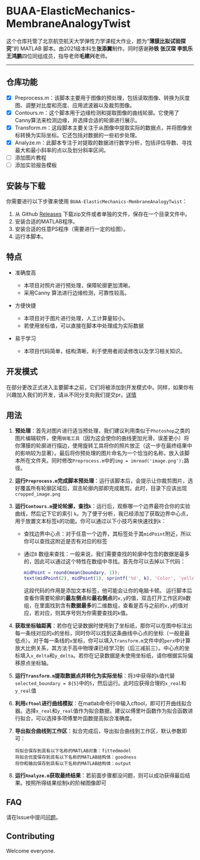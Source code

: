 # BUAA-ElasticMechanics-MembraneAnalogyTwist

这个仓库托管了北京航空航天大学弹性力学课程大作业，题为“**薄膜比拟试验探究**”的 MATLAB 脚本。由2021级本科生**张添翼**制作。同时感谢**孙铁 张汉琛 李凯乐 王鸿鹏**四位同组成员，指导老师**毛建兴**老师。

---

## 仓库功能

- [x] Preprocess.m：该脚本主要用于图像的预处理，包括读取图像、转换为灰度图、调整对比度和亮度、应用滤波器以及裁剪图像。
- [x] Contours.m：这个脚本用于边缘检测和提取图像的曲线轮廓。它使用了Canny算法来检测边缘，并选择合适的轮廓进行展示。
- [x] Transform.m：这段脚本主要关注于从图像中提取实际的数据点，并将图像坐标转换为实际坐标。它还包括对数据的一些初步处理。
- [x] Analyze.m：此脚本专注于对提取的数据进行数学分析，包括评估导数、寻找最大和最小斜率的点以及划分斜率区间。
- [ ] 添加图片教程
- [ ] 添加实验报告模板 

## 安装与下载

你需要进行以下步骤来使用 `BUAA-ElasticMechanics-MembraneAnalogyTwist`：

1. 从 Github [Releases](https://github.com/Colorfulshadow/BUAA-ElasticMechanics-MembraneAnalogyTwist/releases) 下载zip文件或者单独的文件，保存在一个目录文件中。
2. 安装合适的MATLAB程序。
3. 安装合适的任意PS程序（需要进行一定的绘图）。
4. 运行本脚本。

## 特点

- 准确度高
  - 本项目对照片进行预处理，保障轮廓更加清晰。
  - 采用Canny 算法进行边缘检测，可靠性较高。

- 方便快捷
  - 本项目对于图片进行处理，人工计算量较小。
  - 若使用坐标值，可以直接在脚本中处理成为实际数据
  
- 易于学习
  - 本项目代码简单，结构清晰，利于使用者阅读修改以及学习相关知识。


## 开发模式

在部分更改正式进入主要脚本之前，它们将被添加到开发模式中。同样，如果你有兴趣加入我们的开发，请从不同分支向我们提交pr。[详情](https://github.com/Colorfulshadow/BUAA-ElasticMechanics-MembraneAnalogyTwist/tree/develop)

## 用法

1. **预处理**：首先对图片进行适当预处理，我们建议利用类似于`Photoshop`之类的图片编辑软件，使用`钢笔工具`（因为这会使你的曲线更加光滑，误差更小）将你薄膜的轮廓进行描边，使用旋转工具将你的照片放正（这一步在最终结果中的影响较为显著）。最后将你预处理的图片命名为一个恰当的名称，放入该脚本所在文件夹。同时修改`Preprocess.m`中的`img = imread('image.png');`路径。

2. **运行`Preprocess.m`完成脚本预处理**：运行该脚本后，会提示让你裁剪图片，选好覆盖所有轮廓区域后，双击轮廓内部即完成裁剪。此时，目录下应该出现`cropped_image.png`

3. **运行`Contours.m`提论轮廓，查找`k`**：运行后，观察哪一个边界最符合你的实验曲线，然后记下它的索引 `k`。为了便于分析，我已经添加了获取边界中心点，用于放置文本标签`k`的功能。你可以通过以下小技巧来快速找到`k`：

   - 查找边界中心点：对于任意一个边界，其标签处于其`midPoint`附近，所以你可以查找这附近是否有对应的标签

   - 通过`B` 数组来查找：一般来说，我们需要查找的轮廓中包含的数据是最多的，因此可以通过这个特性在数组中寻找。首先你可以去掉以下代码：
     ````matlab
     midPoint = round(mean(boundary, 1));
     text(midPoint(2), midPoint(1), sprintf('%d', k), 'Color', 'yellow', 'FontSize', 12)
     ````
     这段代码的作用是添加文本标签，他可能会让你的电脑卡顿。
     运行脚本后查看你需要轮廓的**最左侧点**和**最右侧点**的`x,y`的值，双击打开工作区的`B`数组，在里面找到含有**数据最多**的二维数组，查看是否与之前的`x,y`的值对应，若对应，则其序号则为你需要查找的`k`值。

4. **获取坐标轴距离**：若你在记录数据时使用到了坐标纸，那你可以在图中标注出每一条线对应的`x`的坐标，同时你可以找到这条曲线中心点的坐标（一般是最低点）。对于每一条线的`x`坐标，你可以填入`Transform.m`文件中的`perx`中计算放大比例关系，其方法于高中物理课已经学习到（后三减前三）。中心点的坐标填入`x_delta`和`y_delta`。若你在记录数据是未使用坐标纸，请你根据实际偏移原点坐标轴。

5. **运行`Transform.m`提取数据点并转化为实际坐标**：将`3`中获得的`k`值代替`selected_boundary = B{5}`中的`5`，然后运行。此时应获得合理的`x_real`和`y_real`值

6. **利用`cftool`进行曲线模拟**：在matlab命令行中输入cftool，即可打开曲线拟合器。选择`x_real`和`y_real`值作为拟合数据，建议以傅里叶函数作为拟合函数进行拟合，可以选择多项傅里叶函数提高拟合准确度。

7. **导出拟合曲线到工作区**：拟合完成后，导出拟合曲线到工作区，默认参数即可：

   ```
   将拟合保存到具有以下名称的MATLAB对象：fittedmodel
   将拟合优度保存到具有以下名称的MATLAB结构体：goodness
   将你和输出保存到具有以下名称的MATLAB结构体：output
   ```

8. **运行`Analyze.m`获取最终结果**：若前面步骤都没问题，则可以成功获得最后结果。按照所得结果绘制`k`的阶梯图像即可

## FAQ

请在Issue中提问[问题](https://github.com/Colorfulshadow/BUAA-ElasticMechanics-MembraneAnalogyTwist/issues)。

## Contributing

Welcome everyone.
